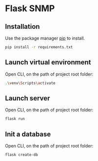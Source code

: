 # Flask SNMP

## Installation
Use the package manager [pip](https://pip.pypa.io/en/stable/) to install.

```bash
pip install -r requirements.txt
```


## Launch virtual environment
Open CLI, on the path of project root folder:
```bash
.\venv\Scripts\activate
```

## Launch server
Open CLI, on the path of project root folder:
```bash
flask run
```

## Init a database
Open CLI, on the path of project root folder:
```bash
flask create-db
```
